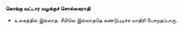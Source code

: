 **கொங்கு வட்டார வழக்குச் சொல்லகராதி**
- உலகத்தில் இல்லாத. சீமிலெ இல்லாததெ கண்டுபுடிச்ச மாதிரி பேசறதப்பாரு.

